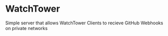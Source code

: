 # WatchTower
Simple server that allows WatchTower Clients to recieve GitHub Webhooks on private networks
